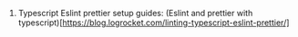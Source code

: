 
1. Typescript Eslint prettier setup guides:
(Eslint and prettier with typescript)[https://blog.logrocket.com/linting-typescript-eslint-prettier/]